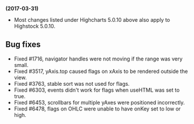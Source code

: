 **(2017-03-31)**
        
- Most changes listed under Highcharts 5.0.10 above also apply to Highstock 5.0.10.

## Bug fixes 
- Fixed #1716, navigator handles were not moving if the range was very small.
- Fixed #3517, yAxis.top caused flags on xAxis to be rendered outside the view.
- Fixed #3763, stable sort was not used for flags.
- Fixed #6303, events didn't work for flags when useHTML was set to true.
- Fixed #6453, scrollbars for multiple yAxes were positioned incorrectly.
- Fixed #6478, flags on OHLC were unable to have onKey set to low or high.